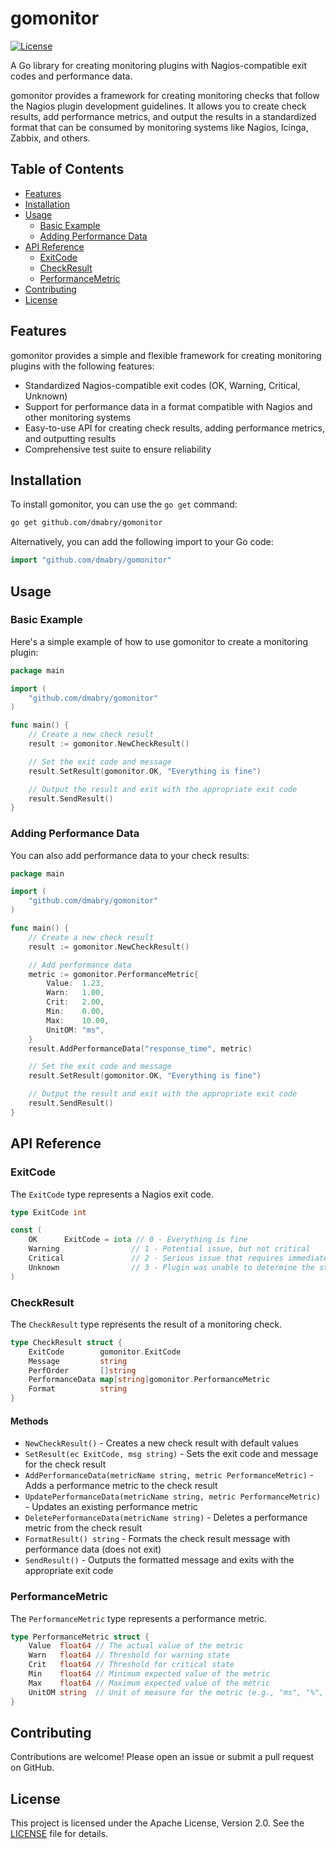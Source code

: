 # gomonitor

[![License](https://img.shields.io/badge/License-Apache%202.0-blue.svg)](https://www.apache.org/licenses/LICENSE-2.0)

A Go library for creating monitoring plugins with Nagios-compatible exit codes and performance data.

gomonitor provides a framework for creating monitoring checks that follow the Nagios plugin development guidelines. It allows you to create check results, add performance metrics, and output the results in a standardized format that can be consumed by monitoring systems like Nagios, Icinga, Zabbix, and others.

## Table of Contents

- [Features](#features)
- [Installation](#installation)
- [Usage](#usage)
  - [Basic Example](#basic-example)
  - [Adding Performance Data](#adding-performance-data)
- [API Reference](#api-reference)
  - [ExitCode](#exitcode)
  - [CheckResult](#checkresult)
  - [PerformanceMetric](#performancemetric)
- [Contributing](#contributing)
- [License](#license)

## Features

gomonitor provides a simple and flexible framework for creating monitoring plugins with the following features:

- Standardized Nagios-compatible exit codes (OK, Warning, Critical, Unknown)
- Support for performance data in a format compatible with Nagios and other monitoring systems
- Easy-to-use API for creating check results, adding performance metrics, and outputting results
- Comprehensive test suite to ensure reliability

## Installation

To install gomonitor, you can use the `go get` command:

```bash
go get github.com/dmabry/gomonitor
```

Alternatively, you can add the following import to your Go code:

```go
import "github.com/dmabry/gomonitor"
```

## Usage

### Basic Example

Here's a simple example of how to use gomonitor to create a monitoring plugin:

```go
package main

import (
    "github.com/dmabry/gomonitor"
)

func main() {
    // Create a new check result
    result := gomonitor.NewCheckResult()

    // Set the exit code and message
    result.SetResult(gomonitor.OK, "Everything is fine")

    // Output the result and exit with the appropriate exit code
    result.SendResult()
}
```

### Adding Performance Data

You can also add performance data to your check results:

```go
package main

import (
    "github.com/dmabry/gomonitor"
)

func main() {
    // Create a new check result
    result := gomonitor.NewCheckResult()

    // Add performance data
    metric := gomonitor.PerformanceMetric{
        Value:  1.23,
        Warn:   1.00,
        Crit:   2.00,
        Min:    0.00,
        Max:    10.00,
        UnitOM: "ms",
    }
    result.AddPerformanceData("response_time", metric)

    // Set the exit code and message
    result.SetResult(gomonitor.OK, "Everything is fine")

    // Output the result and exit with the appropriate exit code
    result.SendResult()
}
```

## API Reference

### ExitCode

The `ExitCode` type represents a Nagios exit code.

```go
type ExitCode int

const (
    OK      ExitCode = iota // 0 - Everything is fine
    Warning                // 1 - Potential issue, but not critical
    Critical               // 2 - Serious issue that requires immediate attention
    Unknown                // 3 - Plugin was unable to determine the status of the check
)
```

### CheckResult

The `CheckResult` type represents the result of a monitoring check.

```go
type CheckResult struct {
    ExitCode        gomonitor.ExitCode
    Message         string
    PerfOrder       []string
    PerformanceData map[string]gomonitor.PerformanceMetric
    Format          string
}
```

#### Methods

- `NewCheckResult()` - Creates a new check result with default values
- `SetResult(ec ExitCode, msg string)` - Sets the exit code and message for the check result
- `AddPerformanceData(metricName string, metric PerformanceMetric)` - Adds a performance metric to the check result
- `UpdatePerformanceData(metricName string, metric PerformanceMetric)` - Updates an existing performance metric
- `DeletePerformanceData(metricName string)` - Deletes a performance metric from the check result
- `FormatResult() string` - Formats the check result message with performance data (does not exit)
- `SendResult()` - Outputs the formatted message and exits with the appropriate exit code

### PerformanceMetric

The `PerformanceMetric` type represents a performance metric.

```go
type PerformanceMetric struct {
    Value  float64 // The actual value of the metric
    Warn   float64 // Threshold for warning state
    Crit   float64 // Threshold for critical state
    Min    float64 // Minimum expected value of the metric
    Max    float64 // Maximum expected value of the metric
    UnitOM string  // Unit of measure for the metric (e.g., "ms", "%", etc.)
}
```

## Contributing

Contributions are welcome! Please open an issue or submit a pull request on GitHub.

## License

This project is licensed under the Apache License, Version 2.0. See the [LICENSE](LICENSE) file for details.

